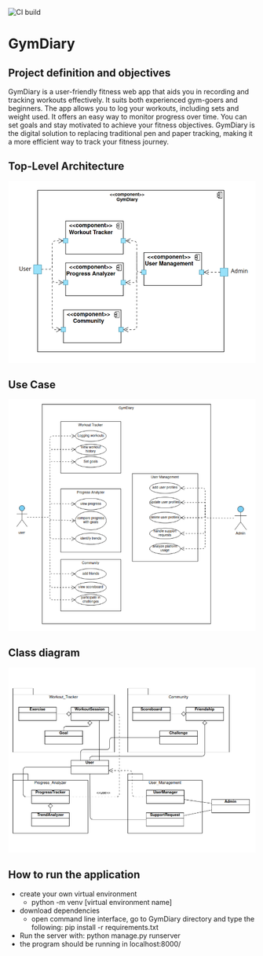 ![CI build](https://github.com/aris-m/GymDiary/actions/workflows/build.yml/badge.svg)

# GymDiary

## Project definition and objectives
GymDiary is a user-friendly fitness web app that aids you in recording and tracking workouts effectively. It suits both experienced gym-goers and beginners. The app allows you to log your workouts, including sets and weight used. It offers an easy way to monitor progress over time. You can set goals and stay motivated to achieve your fitness objectives. GymDiary is the digital solution to replacing traditional pen and paper tracking, making it a more efficient way to track your fitness journey.

## Top-Level Architecture
![Context_Diagram](resources/GymDiary_context_diagram.png)

## Use Case
![Use_Case_Diagram](resources/GymDiary_use_case_diagram.png)


## Class diagram
![class_Diagram](resources/GymDiary_class_diagram.png)

## How to run the application
- create your own virtual environment
  - python -m venv [virtual environment name]
- download dependencies
  - open command line interface, go to GymDiary directory and type the following: pip install -r requirements.txt
- Run the server with: python manage.py runserver
- the program should be running in localhost:8000/

